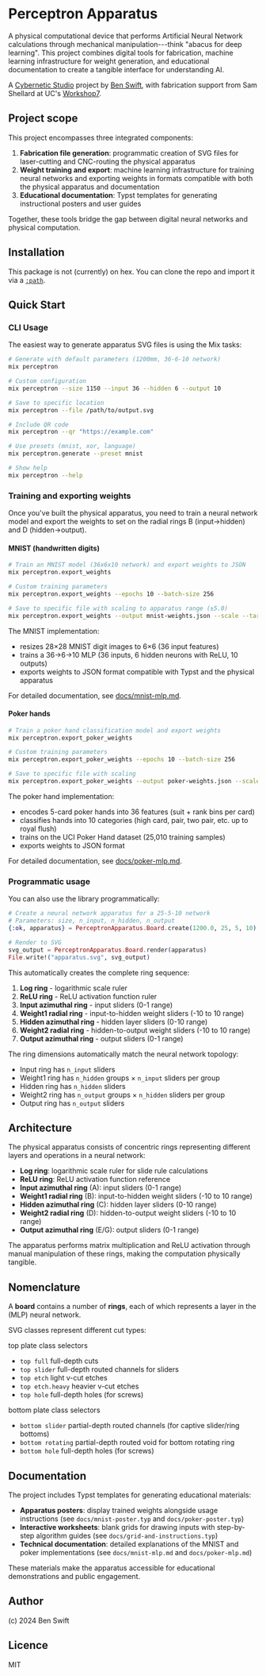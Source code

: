 # Perceptron Apparatus

A physical computational device that performs Artificial Neural Network
calculations through mechanical manipulation---think "abacus for deep learning".
This project combines digital tools for fabrication, machine learning
infrastructure for weight generation, and educational documentation to create a
tangible interface for understanding AI.

A [Cybernetic Studio](https://github.com/ANUcybernetics/) project by
[Ben Swift](https://benswift.me), with fabrication support from Sam Shellard at
UC's
[Workshop7](https://www.canberra.edu.au/future-students/study-at-uc/study-areas/design/workshop7).

## Project scope

This project encompasses three integrated components:

1. **Fabrication file generation**: programmatic creation of SVG files for
   laser-cutting and CNC-routing the physical apparatus
2. **Weight training and export**: machine learning infrastructure for training
   neural networks and exporting weights in formats compatible with both the
   physical apparatus and documentation
3. **Educational documentation**: Typst templates for generating instructional
   posters and user guides

Together, these tools bridge the gap between digital neural networks and
physical computation.

## Installation

This package is not (currently) on hex. You can clone the repo and import it via
a [`:path`](https://hexdocs.pm/mix/Mix.Tasks.Deps.html).

## Quick Start

### CLI Usage

The easiest way to generate apparatus SVG files is using the Mix tasks:

```bash
# Generate with default parameters (1200mm, 36-6-10 network)
mix perceptron

# Custom configuration
mix perceptron --size 1150 --input 36 --hidden 6 --output 10

# Save to specific location
mix perceptron --file /path/to/output.svg

# Include QR code
mix perceptron --qr "https://example.com"

# Use presets (mnist, xor, language)
mix perceptron.generate --preset mnist

# Show help
mix perceptron --help

```

### Training and exporting weights

Once you've built the physical apparatus, you need to train a neural network
model and export the weights to set on the radial rings B (input→hidden) and D
(hidden→output).

#### MNIST (handwritten digits)

```bash
# Train an MNIST model (36x6x10 network) and export weights to JSON
mix perceptron.export_weights

# Custom training parameters
mix perceptron.export_weights --epochs 10 --batch-size 256

# Save to specific file with scaling to apparatus range (±5.0)
mix perceptron.export_weights --output mnist-weights.json --scale --target-max 5.0
```

The MNIST implementation:

- resizes 28×28 MNIST digit images to 6×6 (36 input features)
- trains a 36→6→10 MLP (36 inputs, 6 hidden neurons with ReLU, 10 outputs)
- exports weights to JSON format compatible with Typst and the physical
  apparatus

For detailed documentation, see [docs/mnist-mlp.md](docs/mnist-mlp.md).

#### Poker hands

```bash
# Train a poker hand classification model and export weights
mix perceptron.export_poker_weights

# Custom training parameters
mix perceptron.export_poker_weights --epochs 10 --batch-size 256

# Save to specific file with scaling
mix perceptron.export_poker_weights --output poker-weights.json --scale --target-max 5.0
```

The poker hand implementation:

- encodes 5-card poker hands into 36 features (suit + rank bins per card)
- classifies hands into 10 categories (high card, pair, two pair, etc. up to
  royal flush)
- trains on the UCI Poker Hand dataset (25,010 training samples)
- exports weights to JSON format

For detailed documentation, see [docs/poker-mlp.md](docs/poker-mlp.md).

### Programmatic usage

You can also use the library programmatically:

```elixir
# Create a neural network apparatus for a 25-5-10 network
# Parameters: size, n_input, n_hidden, n_output
{:ok, apparatus} = PerceptronApparatus.Board.create(1200.0, 25, 5, 10)

# Render to SVG
svg_output = PerceptronApparatus.Board.render(apparatus)
File.write!("apparatus.svg", svg_output)
```

This automatically creates the complete ring sequence:

1. **Log ring** - logarithmic scale ruler
2. **ReLU ring** - ReLU activation function ruler
3. **Input azimuthal ring** - input sliders (0-1 range)
4. **Weight1 radial ring** - input-to-hidden weight sliders (-10 to 10 range)
5. **Hidden azimuthal ring** - hidden layer sliders (0-10 range)
6. **Weight2 radial ring** - hidden-to-output weight sliders (-10 to 10 range)
7. **Output azimuthal ring** - output sliders (0-1 range)

The ring dimensions automatically match the neural network topology:

- Input ring has `n_input` sliders
- Weight1 ring has `n_hidden` groups × `n_input` sliders per group
- Hidden ring has `n_hidden` sliders
- Weight2 ring has `n_output` groups × `n_hidden` sliders per group
- Output ring has `n_output` sliders

## Architecture

The physical apparatus consists of concentric rings representing different
layers and operations in a neural network:

- **Log ring**: logarithmic scale ruler for slide rule calculations
- **ReLU ring**: ReLU activation function reference
- **Input azimuthal ring** (A): input sliders (0-1 range)
- **Weight1 radial ring** (B): input-to-hidden weight sliders (-10 to 10 range)
- **Hidden azimuthal ring** (C): hidden layer sliders (0-10 range)
- **Weight2 radial ring** (D): hidden-to-output weight sliders (-10 to 10 range)
- **Output azimuthal ring** (E/G): output sliders (0-1 range)

The apparatus performs matrix multiplication and ReLU activation through manual
manipulation of these rings, making the computation physically tangible.

## Nomenclature

A **board** contains a number of **rings**, each of which represents a layer in
the (MLP) neural network.

SVG classes represent different cut types:

top plate class selectors

- `top full` full-depth cuts
- `top slider` full-depth routed channels for sliders
- `top etch` light v-cut etches
- `top etch.heavy` heavier v-cut etches
- `top hole` full-depth holes (for screws)

bottom plate class selectors

- `bottom slider` partial-depth routed channels (for captive slider/ring
  bottoms)
- `bottom rotating` partial-depth routed void for bottom rotating ring
- `bottom hole` full-depth holes (for screws)

## Documentation

The project includes Typst templates for generating educational materials:

- **Apparatus posters**: display trained weights alongside usage instructions
  (see `docs/mnist-poster.typ` and `docs/poker-poster.typ`)
- **Interactive worksheets**: blank grids for drawing inputs with step-by-step
  algorithm guides (see `docs/grid-and-instructions.typ`)
- **Technical documentation**: detailed explanations of the MNIST and poker
  implementations (see `docs/mnist-mlp.md` and `docs/poker-mlp.md`)

These materials make the apparatus accessible for educational demonstrations and
public engagement.

## Author

(c) 2024 Ben Swift

## Licence

MIT
